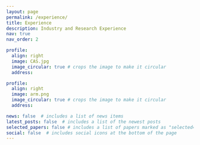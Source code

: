 ```yaml
---
layout: page
permalink: /experience/
title: Experience
description: Industry and Research Experience
nav: true
nav_order: 2

profile:
  align: right
  image: CAS.jpg
  image_circular: true # crops the image to make it circular
  address: 

profile:
  align: right
  image: arm.png
  image_circular: true # crops the image to make it circular
  address: 

news: false  # includes a list of news items
latest_posts: false  # includes a list of the newest posts
selected_papers: false # includes a list of papers marked as "selected={true}"
social: false  # includes social icons at the bottom of the page
---
```



